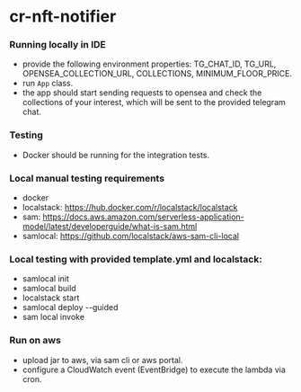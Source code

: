 # cr-nft-notifier

### Running locally in IDE
- provide the following environment properties: TG_CHAT_ID, TG_URL, OPENSEA_COLLECTION_URL, COLLECTIONS, MINIMUM_FLOOR_PRICE.
- run `App` class.
- the app should start sending requests to opensea and check the collections of your interest, which will be sent to the provided telegram chat.

### Testing
- Docker should be running for the integration tests.

### Local manual testing requirements
- docker
- localstack: https://hub.docker.com/r/localstack/localstack
- sam: https://docs.aws.amazon.com/serverless-application-model/latest/developerguide/what-is-sam.html
- samlocal: https://github.com/localstack/aws-sam-cli-local

### Local testing with provided template.yml and localstack:

- samlocal init
- samlocal build
- localstack start
- samlocal deploy --guided
- sam local invoke

### Run on aws
- upload jar to aws, via sam cli or aws portal.
- configure a CloudWatch event (EventBridge) to execute the lambda via cron.
